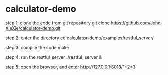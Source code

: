 # calculator-demo

step 1: clone the code from git repository
git clone https://github.com/John-XieXie/calculator-demo.git

step 2: enter the directory
cd calculator-demo/examples/restful_server/

step 3: compile the code
make

step 4: run the restful_server
./restful_server &

step 5: open the browser, and enter 
http://127.0.0.1:8018/1+2*3
